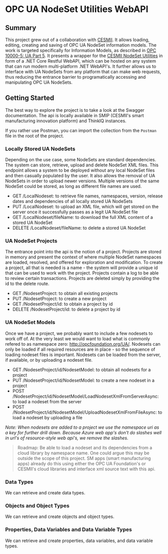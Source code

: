 # OPC UA NodeSet Utilities WebAPI

## Summary

This project grew out of a collaboration with [CESMII](https://www.cesmii.org/). It allows loading, editing, creating and saving of OPC UA NodeSet information models. 
The work is targeted specifically for Information Models, as described in 
[OPC 10000-5: UA Part 5](https://reference.opcfoundation.org/Core/Part5/v104/docs/). It presents
a wrapper for the [CESMII NodeSet Utilities](https://github.com/cesmii/CESMII-NodeSet-Utilities) 
in form of a .NET Core Restful WebAPI, which can be hosted on any system that can run modern 
multi-platform .NET WebAPI's. It further allows us to interface with UA NodeSets from any platform 
that can make web requests, thus reducing the entrance barrier to programatically accessing and 
manipulating OPC UA NodeSets.

## Getting Started

The best way to explore the project is to take a look at the 
Swagger documentation. The api is locally available in SMIP (CESMII's smart manufacturing innovation platform) and ThinkIQ instances.

If you rather use Postman, you can import the collection from the `Postman` file in the root of the project.

### Locally Stored UA NodeSets

Depending on the use case, some NodeSets are standard dependencies. The system can store, retrieve, 
upload and delete NodeSet XML files. This endpoint allows a system to be deployed without any local 
NodeSet files and then casually populated by the user. It also allows the removal of UA NodeSets in 
order to upload newer versions. Multiple versions of the same NodeSet could be stored, as long as 
different file names are used.

- GET /LocalNodeset: to retrieve file names, namespaces, version, release dates and dependencies of all locally stored UA NodeSets
- PUT /LocalNodeset: to upload an XML file, which will get stored on the server once it successfully passes as a legit UA NodeSet file
- GET /LocalNodeset/fileName: to download the full XML content of a stored UA NodeSet
- DELETE /LocalNodeset/fileName: to delete a stored UA NodeSet

### UA NodeSet Projects

The entrance point into the api is the notion of a project. Projects are stored in memory and present 
the context of where multiple NodeSet namespaces are loaded, resolved, and offered for exploration and
modification. To create a project, all that is needed is a name - the system will provide a unique id
that can be used to work with the project. Projects contain a log to be able to review certain transactions.
Projects are deleted simply by providing the id to the delete route.

- GET /NodesetProject: to obtain all existing projects
- PUT /NodesetProject: to create a new project
- GET /NodesetProject/id: to obtain a project by id
- DELETE /NodesetProject/id: to delete a project by id

### UA NodeSet Models

Once we have a project, we probably want to include a few nodesets to work off of. At the very least 
we would want to load what is commonly refered to as namespace zero: http://opcfoundation.org/UA/. Nodesets 
can only be loaded if all required resources are in place - so the sequence of loading nodeset files
is important. Nodesets can be loaded from the server, if available, or by uploading a nodeset file.

- GET /NodesetProject/id/NodesetModel: to obtain all nodesets for a project
- PUT /NodesetProject/id/NodesetModel: to create a new nodeset in a project
- POST /NodesetProject/id/NodesetModel/LoadNodesetXmlFromServerAsync: to load a nodeset from the server
- POST /NodesetProject/id/NodesetModel/UploadNodesetXmlFromFileAsync: to load a nodeset by uploading a file

*Note: When nodesets are added to a project we use the namespace uri as a key for further drill down. Because 
Azure web app's don't do slashes well in url's of resource-style web api's, we remove the slashes.*

> Roadmap: Be able to load a nodeset and its dependencies from a cloud library by namespace name. One could argue this may be outside the scope of this project. SM apps (smart manufacturing apps) already do this using either the OPC UA Foundation's or CESMII's cloud libraries and interface xml source text with this api.

### Data Types

We can retrieve and create data types.

### Objects and Object Types

We can retrieve and create objects and object types.

### Properties, Data Variables and Data Variable Types

We can retrieve and create properties, data variables, and data variable types.


